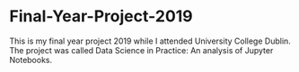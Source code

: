 # Final-Year-Project-2019
This is my final year project 2019 while I attended University College Dublin. The project was called Data Science in Practice: An analysis of Jupyter Notebooks.
